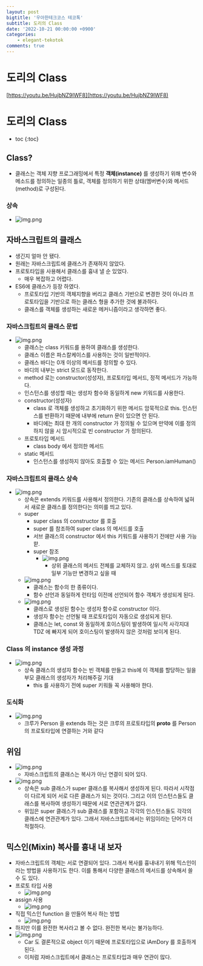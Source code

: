 ```yaml
---
layout: post
bigtitle: '우아한테크코스 테코톡'
subtitle: 도리의 Class
date: '2022-10-21 00:00:00 +0900'
categories:
    - elegant-tekotok
comments: true
---
```


# 도리의 Class  
[https://youtu.be/HujbNZ9IWF8](https://youtu.be/HujbNZ9IWF8)

# 도리의 Class
* toc
{:toc}

## Class?
+ 클래스는 객체 지향 프로그래밍에서 특정 __객체(instance)__ 를 생성하기 위해 변수와 메소드를 정의하는 일종의 틀로, 객체를 정의하기 위한 상태(멤버변수)와 메서드(method)로 구성된다. 

### 상속 
+ ![img.png](/assets/img/elegant-tekotok/inheritance.png)

## 자바스크립트의 클래스 
+ 생긴지 얼마 안 됐다. 
+ 원래는 자바스크립트에 클래스가 존재하지 않았다. 
+ 프로토타입을 사용해서 클래스를 흉내 낼 순 있었다. 
  + 매우 복잡하고 어렵다.
+ ES6에 클래스가 등장 하였다.
  + 프로토타입 기반의 객체지향을 버리고 클래스 기반으로 변경한 것이 아니라 프로토타입을 기반으로 하는 클래스 형을 추가한 것에 불과하다. 
  + 클래스를 객체를 생성하는 새로운 메커니즘이라고 생각하면 좋다.

### 자바스크립트의 클래스 문법 
+ ![img.png](/assets/img/elegant-tekotok/JavascriptClass.png)
  + 클래스는 class 키워드를 용하여 클래스를 생성한다.
  + 클래스 이름은 파스칼케이스를 사용하는 것이 일반적이다.
  + 클래스 바디는 0개 이상의 메서드를 정의할 수 있다. 
  + 바디의 내부는 strict 모드로 동작한다.
  + method 로는 constructor(성성자), 프로토타입 메서드, 정적 메서드가 가능하다.
  + 인스턴스를 생성할 때는 생성자 함수와 동일하게 new 키워드를 사용한다.
  + constructor(성성자)
    + class 로 객체를 생성하고 초기화하기 위한 메서드 암묵적으로 this. 인스턴스를 반환하기 때문에 내부에 return 문이 있으면 안 된다. 
    + 바디에는 최대 한 개의 constructor 가 정의될 수 있으며  만약에 이를 정의하지 않을 시 암시적으로 빈 constructor 가 정의된다. 
  + 프로토타입 메서드
    + class body 에서 정의한 메서드 
  + static 메서드
    + 인스턴스를 생성하지 않아도 호출할 수 있는 메서드 Person.iamHuman()

### 자바스크립트의 클래스 상속
+ ![img.png](/assets/img/elegant-tekotok/JavascriptClass2.png)
  + 상속은 extends 키워드를 사용해서 정의한다. 기존의 클래스를 상속하여 넓혀서 새로운 클래스를 정의한다는 의미를 띄고 있다.
  + super
    + super class 의 constructor 를 호출
    + super 를 참조하여 super class 의 메서드를 호출 
    + 서브 클래스의 constructor 에서 this 키워드를 사용하기 전에만 사용 가능핟. 
    + super 참조
      + ![img.png](/assets/img/elegant-tekotok/JavascriptClass3.png)
        + 상위 클래스의 메서드 전체를 교체하지 않고. 상위 메스드를 토대로 일부 기능만 변경하고 싶을 때
  + ![img.png](/assets/img/elegant-tekotok/JavascriptClass4.png)
    + 클래스는 함수의 한 종류이다.
    + 함수 선언과 동일하게 런타임 이전에 선언되어 함수 객체가 생성되게 된다. 
  + ![img.png](/assets/img/elegant-tekotok/JavascriptClass5.png)
    + 클래스로 생성된 함수는 생성자 함수로 constructor 이다. 
    + 생성자 함수는 선언될 때 프로토타입이 자동으로 생성되게 된다. 
    + 클래스는 let, const 와 동일하게 호이스팅이 발생하여 일시적 사각지대 TDZ 에 빠지게 되어 호이스팅이 발생하지 않은 것처럼 보이게 된다. 

### Class 의 instance 생성 과정 
+ ![img.png](/assets/img/elegant-tekotok/JavascriptClass6.png)
  + 상속 클래스의 생성자 함수는 빈 객체를 만들고 this에 이 객체를 할당하는 일을 부모 클래스의 생성자가 처리해주길 기대
    + this 를 사용하기 전에 super 키워들 꼭 사용해야 한다. 

### 도식화 
+ ![img.png](/assets/img/elegant-tekotok/JavascriptClass7.png)
  + 크루가 Person 을 extends 하는 것은 크루의 프로토타입의 __proto__ 를 Person 의 프로토타입에 연결하는 거와 같다 

## 위임
+ ![img.png](/assets/img/elegant-tekotok/JavascriptClass8.png)
  + 자바스크립트의 클래스는 복사가 아닌 연결이 되어 있다.
+ ![img.png](/assets/img/elegant-tekotok/JavascriptClass9.png)
  + 상속은 sub 클래스가 super 클래스를 복사해서 생성하게 된다. 따라서 시작점이 다르게 되어 서로 다른 클래스가 되는 것이다. 
  그리고 이의 인스턴스들도 클래스를 복사하여 생성하기 때문에 서로 연관관계가 없다. 
  + 위임은 super 클래스가 sub 클래스를 포함하고 각각의 인스턴스들도 각각의 클래스에 연관관계가 있다. 그래서 자바스크립트에서는 위임이라는 단어가 더 적절하다. 

## 믹스인(Mixin) 복사를 흉내 내 보자
+ 자바스크립트의 객체는 서로 연결되어 있다. 그래서 복사를 흉내내기 위해 믹스인이라는 방법을 사용하기도 한다. 이를 통해서 다양한 클래스의 메서드를 상속해서 쓸 수 도 있다. 
+ 프로토 타입 사용
  + ![img.png](/assets/img/elegant-tekotok/JavascriptClass10.png)
+ assign 사용 
  + ![img.png](/assets/img/elegant-tekotok/JavascriptClass11.png)
+ 직접 믹스인 function 을 만들어 복사 하는 방법 
  + ![img.png](/assets/img/elegant-tekotok/JavascriptClass12.png)
+ 하지만 이를 완전한 복사라고 볼 수 없다. 완전한 복사는 불가능하다. 
+ ![img.png](/assets/img/elegant-tekotok/JavascriptClass13.png)
  + Car 도 결론적으로 object 이기 때문에 프로토타입으로 iAmDory 를 호출하게 된다.
  + 이처럼 자바스크립트에서 클래스는 프로토타입과 매우 연관이 많다. 
